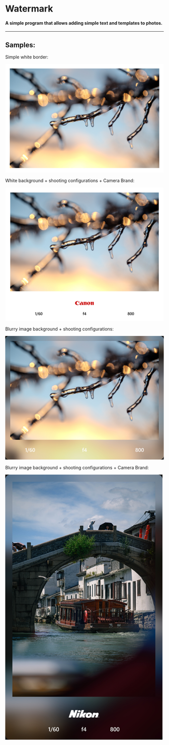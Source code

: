 # Watermark
#### A simple program that allows adding simple text and templates to photos.
---
## Samples:
Simple white border:

<img src="images/temp1.jpg" width="800"/>

White background + shooting configurations + Camera Brand:

<img src="images/temp5.jpg" width="800"/>

Blurry image background + shooting configurations:

<img src="images/temp3.jpg" width="800"/>

Blurry image background + shooting configurations + Camera Brand:

<img src="images/temp4.jpg" width="500"/>
